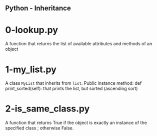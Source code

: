 ## Python - Inheritance
# 0-lookup.py
A function that returns the list of available attributes and methods of an object
# 1-my_list.py
A class `MyList` that inherits from `list`. Public instance method: def print_sorted(self): that prints the list, but sorted (ascending sort)
# 2-is_same_class.py
A function that returns True if the object is exactly an instance of the specified class ; otherwise False.
